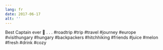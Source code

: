 ```yaml
---
lang: fr
date: 2017-06-17
alt: ''
---
```


Best Captain ever 🍹
.
.
.
#roadtrip #trip #travel #journey #europe #visithungary #hungary #backpackers #hitchhiking #friends #juice #melon #fresh #drink #cozy
